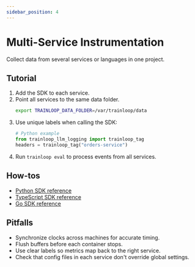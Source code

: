 ```yaml
---
sidebar_position: 4
---
```


# Multi-Service Instrumentation

Collect data from several services or languages in one project.

## Tutorial

1. Add the SDK to each service.
2. Point all services to the same data folder.
   ```bash
   export TRAINLOOP_DATA_FOLDER=/var/trainloop/data
   ```
3. Use unique labels when calling the SDK:
   ```python
   # Python example
   from trainloop_llm_logging import trainloop_tag
   headers = trainloop_tag("orders-service")
   ```
4. Run `trainloop eval` to process events from all services.

## How-tos

- [Python SDK reference](../docs/reference/sdk/python/api.md)
- [TypeScript SDK reference](../docs/reference/sdk/typescript/api.md)
- [Go SDK reference](../docs/reference/sdk/go/api.md)

## Pitfalls

- Synchronize clocks across machines for accurate timing.
- Flush buffers before each container stops.
- Use clear labels so metrics map back to the right service.
- Check that config files in each service don't override global settings.
